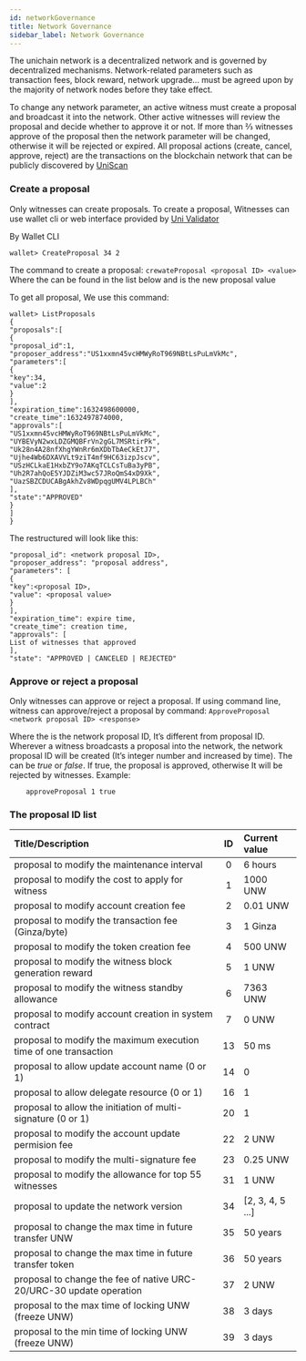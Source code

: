 ```yaml
---
id: networkGovernance
title: Network Governance
sidebar_label: Network Governance
---
```


The unichain network is a decentralized network and is governed by decentralized mechanisms. Network-related parameters such as transaction fees, block reward, network upgrade... must be agreed upon by the majority of network nodes before they take effect.

To change any network parameter, an active witness must create a proposal and broadcast it into the network. Other active witnesses will review the proposal and decide whether to approve it or not. If more than ⅔ witnesses approve of the proposal then the network parameter will be changed, otherwise it will be rejected or expired.  All proposal actions (create, cancel, approve, reject) are the transactions on the blockchain network that can be publicly discovered by [UniScan](https://uniscan.world) 


### Create a proposal
Only witnesses can create proposals. To create a proposal, Witnesses can use wallet cli or web interface provided by [Uni Validator](https://validator.unichain.world) 

By Wallet CLI
```
wallet> CreateProposal 34 2
```
The command to create a proposal: ```crewateProposal <proposal ID> <value>``` 
Where the <proposal ID> can be found in the list below and <value> is the new proposal value

To get all proposal, We use this command: 
```
wallet> ListProposals
{
"proposals":[
{
"proposal_id":1,
"proposer_address":"US1xxmn45vcHMWyRoT969NBtLsPuLmVkMc",
"parameters":[
{
"key":34,
"value":2
}
],
"expiration_time":1632498600000,
"create_time":1632497874000,
"approvals":[
"US1xxmn45vcHMWyRoT969NBtLsPuLmVkMc",
"UYBEVyN2wxLDZGMQBFrVn2gGL7MSRtirPk",
"Uk28n4A28nfXhgYWnRr6mXDbTbAeCkEtJ7",
"Ujhe4Wb6DXAVVLt9ziT4mf9HC63izpJscv",
"USzHCLkaE1HxbZY9o7AKqTCLCsTuBa3yPB",
"Uh2R7ahQoE5YJDZiM3wc57JRoQmS4xD9Xk",
"UazSBZCDUCABgAkhZv8WDpqgUMV4LPLBCh"
],
"state":"APPROVED"
}
]
}
```
The restructured will look like this: 

```
"proposal_id": <network proposal ID>,
"proposer_address": "proposal address",
"parameters": [
{
"key":<proposal ID>,
"value": <proposal value>
}
],
"expiration_time": expire time,
"create_time": creation time,
"approvals": [
List of witnesses that approved
],
"state": "APPROVED | CANCELED | REJECTED"
```

### Approve or reject a proposal
Only witnesses can approve or reject a proposal. If using command line, witness can approve/reject a proposal by command: ```ApproveProposal <network proposal ID> <response> ```

Where the _<network proposal ID>_ is the network proposal ID, It’s different from proposal ID. Wherever a witness broadcasts a proposal into the network, the network proposal ID will be created (It’s integer number and increased by time). The _<response>_ can be _true_ or _false_. If true, the proposal is approved, otherwise It will be rejected by witnesses.
Example: 

```
    approveProposal 1 true
```

### The proposal ID list
| Title/Description                                                     | ID   |  Current value   |
| :---                                                                  |:----:|     :---      |           
| proposal to modify the maintenance interval                           | 0    |   6 hours        |
| proposal to modify the cost to apply for witness                      | 1    |    1000 UNW      |
| proposal to modify account creation fee                               | 2    |    0.01 UNW      |
| proposal to modify the transaction fee (Ginza/byte)                   | 3    |     1 Ginza      |
| proposal to modify the token creation fee                             | 4    |     500 UNW      |
| proposal to modify the witness block generation reward                | 5    |     1 UNW        |
| proposal to modify the witness standby allowance                      | 6    |     7363 UNW     |
| proposal to modify account creation in system contract                | 7    |     0 UNW        |
| proposal to modify the maximum execution time of one transaction      | 13   |    50 ms         |
| proposal to allow update account name (0 or 1)                        | 14   |     0            |
| proposal to allow delegate resource (0 or 1)                          | 16   |     1            |
| proposal to allow the initiation of multi-signature (0 or 1)          | 20   |     1            |
| proposal to modify the account update permision fee                   | 22   |     2 UNW        |
| proposal to modify the multi-signature fee                            | 23   |     0.25 UNW     |
| proposal to modify the allowance for top 55 witnesses                 | 31   |     1 UNW        |
| proposal to update the network version                                | 34   |  [2, 3, 4, 5 ...]|
| proposal to change the max time in future transfer UNW                | 35   |  50 years        |
| proposal to change the max time in future transfer token              | 36   |  50 years        |
| proposal to change the fee of native URC-20/URC-30 update operation   | 37   |  2 UNW           |
| proposal to the max time of locking UNW (freeze UNW)                  | 38   |  3 days          |
| proposal to the min time of locking UNW (freeze UNW)                  | 39   |  3 days          |


